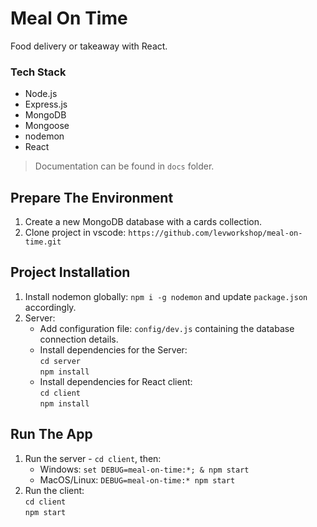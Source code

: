 # Meal On Time

Food delivery or takeaway with React.

### Tech Stack
* Node.js
* Express.js
* MongoDB
* Mongoose
* nodemon
* React

> Documentation can be found in `docs` folder.

## Prepare The Environment
1. Create a new MongoDB database with a cards collection.
2. Clone project in vscode: `https://github.com/levworkshop/meal-on-time.git`

## Project Installation
1. Install nodemon globally: `npm i -g nodemon` and update `package.json` accordingly.
2. Server:
    * Add configuration file: `config/dev.js` containing the database connection details.
    * Install dependencies for the Server:  
    `cd server`  
    `npm install`
    * Install dependencies for React client:  
    `cd client`  
    `npm install`

## Run The App
1. Run the server - `cd client`, then:
    * Windows: `set DEBUG=meal-on-time:*; & npm start`
    * MacOS/Linux: `DEBUG=meal-on-time:* npm start`
2. Run the client:  
`cd client`  
`npm start`
